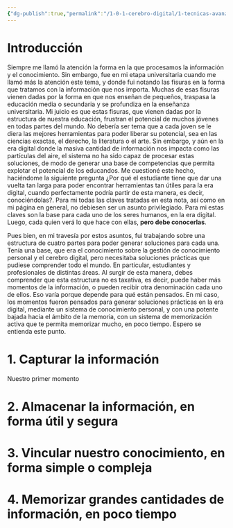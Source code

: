 ```yaml
---
{"dg-publish":true,"permalink":"/1-0-1-cerebro-digital/1-tecnicas-avanzadas-de-estudio-y-cerebro-digital/los-4-momentos-de-la-informacion/","tags":["CerebroDigital"]}
---
```


# Introducción

Siempre me llamó la atención la forma en la que procesamos la información y el conocimiento. Sin embargo, fue en mi etapa universitaria cuando me llamó más la atención este tema, y donde fui notando las fisuras en la forma que tratamos con la información que nos importa. 
Muchas de esas fisuras vienen dadas por la forma en que nos enseñan de pequeños, traspasa la educación media o secundaria y se profundiza en la enseñanza universitaria. Mi juicio es que estas fisuras, que vienen dadas por la estructura de nuestra educación, frustran el potencial de muchos jóvenes en todas partes del mundo.
No debería ser tema que a cada joven se le diera las mejores herramientas para poder liberar su potencial, sea en las ciencias exactas, el derecho, la literatura o el arte. Sin embargo, y aún en la era digital donde la masiva cantidad de información nos impacta como las partículas del aire, el sistema no ha sido capaz de procesar estas soluciones, de modo de generar una base de competencias que permita explotar el potencial de los educandos. 
Me cuestioné este hecho, haciéndome la siguiente pregunta ¿Por qué el estudiante tiene que dar una vuelta tan larga para poder encontrar herramientas tan útiles para la era digital, cuando perfectamente podría partir de esta manera, es decir, conociéndolas?. Para mi todas las claves tratadas en esta nota, así como en mi página en general, no debiesen ser un asunto privilegiado. Para mi estas claves son la base para cada uno de los seres humanos, en la era digital. Luego, cada quien verá lo que hace con ellas, **pero debe conocerlas**.

<style> .container {font-family: sans-serif; text-align: center;} .button-wrapper button {z-index: 1;height: 40px; width: 100px; margin: 10px;padding: 5px;} .excalidraw .App-menu_top .buttonList { display: flex;} .excalidraw-wrapper { height: 800px; margin: 50px; position: relative;} :root[dir="ltr"] .excalidraw .layer-ui__wrapper .zen-mode-transition.App-menu_bottom--transition-left {transform: none;} </style><script src="https://cdn.jsdelivr.net/npm/react@17/umd/react.production.min.js"></script><script src="https://cdn.jsdelivr.net/npm/react-dom@17/umd/react-dom.production.min.js"></script><script type="text/javascript" src="https://cdn.jsdelivr.net/npm/@excalidraw/excalidraw@0/dist/excalidraw.production.min.js"></script><div id="Los_4_momentos_de_la_informaciónexcalidraw.md1"></div><script>(function(){const InitialData={"type":"excalidraw","version":2,"source":"https://github.com/zsviczian/obsidian-excalidraw-plugin/releases/tag/2.6.0","elements":[{"type":"rectangle","version":662,"versionNonce":151399043,"index":"aI","isDeleted":false,"id":"Yz0up30ipFBXs0zpMz6Xw","fillStyle":"solid","strokeWidth":4,"strokeStyle":"solid","roughness":1,"opacity":100,"angle":0,"x":-314.5779657295988,"y":-171.8055238321577,"strokeColor":"#1e1e1e","backgroundColor":"#fa5252","width":635.5517316057638,"height":350.82528718646677,"seed":1970149635,"groupIds":["7vV93hzkOkLm7300YWZuz","u3Q-R1Jy_xi41Bcgf-L71","IpvwnSVBIcz6JAMgxmMXG"],"frameId":null,"roundness":null,"boundElements":[],"updated":1730988616254,"link":null,"locked":false},{"type":"rectangle","version":526,"versionNonce":746840611,"index":"aJ","isDeleted":false,"id":"8iEAve2PaWInysUU1T_AG","fillStyle":"solid","strokeWidth":4,"strokeStyle":"solid","roughness":1,"opacity":100,"angle":0,"x":-232.60483458616903,"y":-154.95645797235085,"strokeColor":"#ffffff","backgroundColor":"#fa5252","width":472.68332037634434,"height":57.732313939095484,"seed":1391067299,"groupIds":["7vV93hzkOkLm7300YWZuz","u3Q-R1Jy_xi41Bcgf-L71","IpvwnSVBIcz6JAMgxmMXG"],"frameId":null,"roundness":null,"boundElements":[{"id":"Yg1hgP1B","type":"text"}],"updated":1730988616254,"link":null,"locked":false},{"type":"text","version":681,"versionNonce":1923720643,"index":"aK","isDeleted":false,"id":"Yg1hgP1B","fillStyle":"solid","strokeWidth":4,"strokeStyle":"solid","roughness":1,"opacity":100,"angle":0,"x":-226.41432796245,"y":-148.82239961632195,"strokeColor":"#ffffff","backgroundColor":"#fa5252","width":460.30230712890625,"height":45.464197227037694,"seed":1405613123,"groupIds":["7vV93hzkOkLm7300YWZuz","u3Q-R1Jy_xi41Bcgf-L71","IpvwnSVBIcz6JAMgxmMXG"],"frameId":null,"roundness":null,"boundElements":[],"updated":1730988616254,"link":null,"locked":false,"fontSize":33.67718313113903,"fontFamily":6,"text":"4 momentos de la información","rawText":"4 momentos de la información","textAlign":"center","verticalAlign":"middle","containerId":"8iEAve2PaWInysUU1T_AG","originalText":"4 momentos de la información","autoResize":true,"lineHeight":1.35},{"type":"rectangle","version":497,"versionNonce":680127651,"index":"aL","isDeleted":false,"id":"qTfLbOlDnWcvmiHjt9LQ4","fillStyle":"solid","strokeWidth":4,"strokeStyle":"solid","roughness":1,"opacity":100,"angle":0,"x":-296.9143815281147,"y":-20.449319265784254,"strokeColor":"#ffffff","backgroundColor":"#b2f2bb","width":97.5808595186892,"height":72.75109979363293,"seed":1474720739,"groupIds":["u3Q-R1Jy_xi41Bcgf-L71","IpvwnSVBIcz6JAMgxmMXG"],"frameId":null,"roundness":null,"boundElements":[{"id":"j3Fqr7i0gfxkV4X_kGV3f","type":"arrow"},{"type":"text","id":"yWGam3wo"}],"updated":1730988627751,"link":null,"locked":false},{"type":"text","version":457,"versionNonce":1859314445,"index":"aM","isDeleted":false,"id":"yWGam3wo","fillStyle":"solid","strokeWidth":4,"strokeStyle":"solid","roughness":0,"opacity":100,"angle":0,"x":-282.6500977038287,"y":2.9364599947357277,"strokeColor":"#ffffff","backgroundColor":"#b2f2bb","width":69.05229187011719,"height":25.97954127259297,"seed":1062469507,"groupIds":["u3Q-R1Jy_xi41Bcgf-L71","IpvwnSVBIcz6JAMgxmMXG"],"frameId":null,"roundness":null,"boundElements":[],"updated":1730988627751,"link":null,"locked":false,"fontSize":19.244104646365162,"fontFamily":6,"text":"Captura","rawText":"Captura","textAlign":"center","verticalAlign":"middle","containerId":"qTfLbOlDnWcvmiHjt9LQ4","originalText":"Captura","autoResize":true,"lineHeight":1.35},{"type":"rectangle","version":510,"versionNonce":2063805507,"index":"aN","isDeleted":false,"id":"Cjoa18qx3Vle3nFd-vaXZ","fillStyle":"solid","strokeWidth":4,"strokeStyle":"solid","roughness":1,"opacity":100,"angle":0,"x":-184.35542898259172,"y":-21.251652726278564,"strokeColor":"#ffffff","backgroundColor":"#a5d8ff","width":164.27818800000648,"height":74.3559095573746,"seed":1682904867,"groupIds":["u3Q-R1Jy_xi41Bcgf-L71","IpvwnSVBIcz6JAMgxmMXG"],"frameId":null,"roundness":null,"boundElements":[{"id":"7OdlexdhlhThF-JtkU9SC","type":"arrow"},{"type":"text","id":"525NBaka"}],"updated":1730988616254,"link":null,"locked":false},{"type":"text","version":406,"versionNonce":162746957,"index":"aO","isDeleted":false,"id":"525NBaka","fillStyle":"solid","strokeWidth":4,"strokeStyle":"solid","roughness":0,"opacity":100,"angle":0,"x":-175.8162647921588,"y":2.9365314161122527,"strokeColor":"#ffffff","backgroundColor":"#b2f2bb","width":147.19985961914062,"height":25.97954127259297,"seed":1430665923,"groupIds":["u3Q-R1Jy_xi41Bcgf-L71","IpvwnSVBIcz6JAMgxmMXG"],"frameId":null,"roundness":null,"boundElements":[],"updated":1730988626101,"link":null,"locked":false,"fontSize":19.244104646365162,"fontFamily":6,"text":"Almacenamiento","rawText":"Almacenamiento","textAlign":"center","verticalAlign":"middle","containerId":"Cjoa18qx3Vle3nFd-vaXZ","originalText":"Almacenamiento","autoResize":true,"lineHeight":1.35},{"type":"rectangle","version":423,"versionNonce":1907707683,"index":"aP","isDeleted":false,"id":"5gr5wjMwXakYTQPZVaOl1","fillStyle":"solid","strokeWidth":4,"strokeStyle":"solid","roughness":1,"opacity":100,"angle":0,"x":-1.9253433156515598,"y":-21.786513131390677,"strokeColor":"#ffffff","backgroundColor":"#ffec99","width":152.79780783567566,"height":74.57033422578898,"seed":1322773091,"groupIds":["u3Q-R1Jy_xi41Bcgf-L71","IpvwnSVBIcz6JAMgxmMXG"],"frameId":null,"roundness":null,"boundElements":[{"type":"text","id":"upkaV8uo"},{"id":"Z-hwU7sjOrMhF5nn9zPdr","type":"arrow"}],"updated":1730988616254,"link":null,"locked":false},{"type":"text","version":395,"versionNonce":1227190979,"index":"aQ","isDeleted":false,"id":"upkaV8uo","fillStyle":"solid","strokeWidth":4,"strokeStyle":"solid","roughness":0,"opacity":100,"angle":0,"x":21.640552789686268,"y":2.508883345207323,"strokeColor":"#ffffff","backgroundColor":"#b2f2bb","width":105.666015625,"height":25.97954127259297,"seed":1976739331,"groupIds":["u3Q-R1Jy_xi41Bcgf-L71","IpvwnSVBIcz6JAMgxmMXG"],"frameId":null,"roundness":null,"boundElements":[],"updated":1730988616254,"link":null,"locked":false,"fontSize":19.244104646365162,"fontFamily":6,"text":"Vinculación ","rawText":"Vinculación ","textAlign":"center","verticalAlign":"middle","containerId":"5gr5wjMwXakYTQPZVaOl1","originalText":"Vinculación ","autoResize":true,"lineHeight":1.35},{"type":"rectangle","version":391,"versionNonce":1967382019,"index":"aR","isDeleted":false,"id":"fbftWIPUBCzHhMH6ZKYRW","fillStyle":"solid","strokeWidth":4,"strokeStyle":"solid","roughness":1,"opacity":100,"angle":0,"x":168.5247434130677,"y":-21.25159558917727,"strokeColor":"#ffffff","backgroundColor":"#fd7e14","width":136.9433475005464,"height":74.35596669447588,"seed":1362423203,"groupIds":["u3Q-R1Jy_xi41Bcgf-L71","IpvwnSVBIcz6JAMgxmMXG"],"frameId":null,"roundness":null,"boundElements":[{"type":"text","id":"pUDYjDaQ"},{"id":"G8I5bRa2Noi9yvO4A4x8s","type":"arrow"}],"updated":1730988616254,"link":null,"locked":false},{"type":"text","version":317,"versionNonce":1035937187,"index":"aS","isDeleted":false,"id":"pUDYjDaQ","fillStyle":"solid","strokeWidth":4,"strokeStyle":"solid","roughness":0,"opacity":100,"angle":0,"x":176.93878471705185,"y":2.9366171217641863,"strokeColor":"#ffffff","backgroundColor":"#b2f2bb","width":120.11526489257812,"height":25.97954127259297,"seed":70074691,"groupIds":["u3Q-R1Jy_xi41Bcgf-L71","IpvwnSVBIcz6JAMgxmMXG"],"frameId":null,"roundness":null,"boundElements":[],"updated":1730988616254,"link":null,"locked":false,"fontSize":19.244104646365162,"fontFamily":6,"text":"Memorización","rawText":"Memorización","textAlign":"center","verticalAlign":"middle","containerId":"fbftWIPUBCzHhMH6ZKYRW","originalText":"Memorización","autoResize":true,"lineHeight":1.35},{"type":"line","version":325,"versionNonce":1366710499,"index":"aT","isDeleted":false,"id":"BFb2-e_Wf_knRjQf2lYzu","fillStyle":"solid","strokeWidth":4,"strokeStyle":"solid","roughness":1,"opacity":100,"angle":0,"x":-3.0967775439698357,"y":-88.82005178395258,"strokeColor":"#ffffff","backgroundColor":"#b2f2bb","width":0.00017518159995235342,"height":20.774610749728783,"seed":1209671907,"groupIds":["IpvwnSVBIcz6JAMgxmMXG"],"frameId":null,"roundness":null,"boundElements":[],"updated":1730988616254,"link":null,"locked":false,"startBinding":null,"endBinding":null,"lastCommittedPoint":null,"startArrowhead":null,"endArrowhead":null,"points":[[0,0],[-0.00017518159995235342,20.774610749728783]]},{"type":"arrow","version":1072,"versionNonce":1183473731,"index":"aU","isDeleted":false,"id":"j3Fqr7i0gfxkV4X_kGV3f","fillStyle":"solid","strokeWidth":4,"strokeStyle":"solid","roughness":0,"opacity":100,"angle":0,"x":-4.262465137563083,"y":-68.45131973441181,"strokeColor":"#ffffff","backgroundColor":"#b2f2bb","width":226.77279777699943,"height":45.293581129488395,"seed":646581379,"groupIds":["IpvwnSVBIcz6JAMgxmMXG"],"frameId":null,"roundness":null,"boundElements":[],"updated":1730988627751,"link":null,"locked":false,"startBinding":null,"endBinding":{"elementId":"qTfLbOlDnWcvmiHjt9LQ4","focus":0.2540394375109137,"gap":3.395790610017677,"fixedPoint":null},"lastCommittedPoint":null,"startArrowhead":null,"endArrowhead":"arrow","points":[[0,0],[-222.43493863269015,-0.6873712708785086],[-226.77279777699943,44.60620985860989]],"elbowed":false},{"type":"arrow","version":734,"versionNonce":208310669,"index":"aV","isDeleted":false,"id":"7OdlexdhlhThF-JtkU9SC","fillStyle":"solid","strokeWidth":4,"strokeStyle":"solid","roughness":0,"opacity":100,"angle":0,"x":-83.46151167655302,"y":-67.49872845789065,"strokeColor":"#ffffff","backgroundColor":"#b2f2bb","width":7.588223988798816,"height":43.10713958122189,"seed":1933280291,"groupIds":["IpvwnSVBIcz6JAMgxmMXG"],"frameId":null,"roundness":null,"boundElements":[],"updated":1730988623395,"link":null,"locked":false,"startBinding":null,"endBinding":{"elementId":"Cjoa18qx3Vle3nFd-vaXZ","focus":0.045886408242874745,"gap":3.1399361503901986,"fixedPoint":null},"lastCommittedPoint":null,"startArrowhead":null,"endArrowhead":"arrow","points":[[0,0],[-7.588223988798816,43.10713958122189]],"elbowed":false},{"type":"arrow","version":648,"versionNonce":1753857069,"index":"aW","isDeleted":false,"id":"G8I5bRa2Noi9yvO4A4x8s","fillStyle":"solid","strokeWidth":4,"strokeStyle":"solid","roughness":0,"opacity":100,"angle":0,"x":-0.9101024202372514,"y":-68.59206601975694,"strokeColor":"#ffffff","backgroundColor":"#b2f2bb","width":255.30890456400982,"height":45.29396068962149,"seed":102565827,"groupIds":["IpvwnSVBIcz6JAMgxmMXG"],"frameId":null,"roundness":null,"boundElements":[],"updated":1730988616255,"link":null,"locked":false,"startBinding":null,"endBinding":{"elementId":"fbftWIPUBCzHhMH6ZKYRW","focus":0.1219543267272271,"gap":2.0465097409581787,"fixedPoint":null},"lastCommittedPoint":null,"startArrowhead":null,"endArrowhead":"arrow","points":[[0,0],[255.30890456400982,0.5467125763331004],[250.73235863080467,45.29396068962149]],"elbowed":false},{"type":"arrow","version":515,"versionNonce":297512589,"index":"aX","isDeleted":false,"id":"Z-hwU7sjOrMhF5nn9zPdr","fillStyle":"solid","strokeWidth":4,"strokeStyle":"solid","roughness":0,"opacity":100,"angle":0,"x":79.4549236816784,"y":-67.49867006402388,"strokeColor":"#ffffff","backgroundColor":"#b2f2bb","width":6.249167372944001,"height":42.56045620182204,"seed":894244707,"groupIds":["IpvwnSVBIcz6JAMgxmMXG"],"frameId":null,"roundness":null,"boundElements":[],"updated":1730988616255,"link":null,"locked":false,"startBinding":null,"endBinding":{"elementId":"5gr5wjMwXakYTQPZVaOl1","focus":-0.08800362177916128,"gap":3.1517007308111644,"fixedPoint":null},"lastCommittedPoint":null,"startArrowhead":null,"endArrowhead":"arrow","points":[[0,0],[-6.249167372944001,42.56045620182204]],"elbowed":false},{"type":"image","version":371,"versionNonce":533949187,"index":"aY","isDeleted":false,"id":"hEnqGXVIwKoZhzn-p76Dj","fillStyle":"hachure","strokeWidth":1,"strokeStyle":"solid","roughness":1,"opacity":100,"angle":0,"x":224.5014963641998,"y":67.1245729755446,"strokeColor":"transparent","backgroundColor":"transparent","width":98.25434016522868,"height":115.13652919705491,"seed":253375235,"groupIds":["IpvwnSVBIcz6JAMgxmMXG"],"frameId":null,"roundness":null,"boundElements":[],"updated":1730988616254,"link":null,"locked":false,"status":"pending","fileId":"0c60405024e006cc10c10e5e8dde79028f560a5f","scale":[1,1],"crop":null},{"type":"text","version":429,"versionNonce":1758794403,"index":"aZ","isDeleted":false,"id":"qqIvp5eX","fillStyle":"solid","strokeWidth":4,"strokeStyle":"solid","roughness":0,"opacity":100,"angle":0,"x":-228.39891337028251,"y":107.73998102729905,"strokeColor":"#ffffff","backgroundColor":"#b2f2bb","width":309.528564453125,"height":51.95908254518594,"seed":1409473187,"groupIds":["7vV93hzkOkLm7300YWZuz","u3Q-R1Jy_xi41Bcgf-L71","IpvwnSVBIcz6JAMgxmMXG"],"frameId":null,"roundness":null,"boundElements":[],"updated":1730988616254,"link":null,"locked":false,"fontSize":19.244104646365162,"fontFamily":6,"text":"¿Y si encontramos herramientas y \nsoluciones prácticas para cada una?","rawText":"¿Y si encontramos herramientas y \nsoluciones prácticas para cada una?","textAlign":"center","verticalAlign":"top","containerId":null,"originalText":"¿Y si encontramos herramientas y \nsoluciones prácticas para cada una?","autoResize":true,"lineHeight":1.35},{"type":"rectangle","version":796,"versionNonce":1585920173,"index":"aa","isDeleted":true,"id":"u-i1XXTDotDEMuUNj7uKF","fillStyle":"solid","strokeWidth":4,"strokeStyle":"solid","roughness":1,"opacity":100,"angle":0,"x":-392.21357001720156,"y":-203.46606732111263,"strokeColor":"#1e1e1e","backgroundColor":"#e0d915","width":743.2520938981237,"height":410.27601110447074,"seed":782767459,"groupIds":["OqVfXxLIsp6fSu3msTvgw","qn9Tam79vm_sclC0EquHP","gqOTNGfw_bubMyYmqH2zV"],"frameId":null,"roundness":null,"boundElements":[],"updated":1730988582310,"link":null,"locked":false},{"type":"rectangle","version":660,"versionNonce":455586979,"index":"ab","isDeleted":true,"id":"Dnz6KegO50AcrjrJ_a3I-","fillStyle":"solid","strokeWidth":4,"strokeStyle":"solid","roughness":1,"opacity":100,"angle":0,"x":-296.3493022701776,"y":-183.76176496811843,"strokeColor":"#ffffff","backgroundColor":"#e0d915","width":552.7840617046152,"height":67.51561058987664,"seed":1617260803,"groupIds":["OqVfXxLIsp6fSu3msTvgw","qn9Tam79vm_sclC0EquHP","gqOTNGfw_bubMyYmqH2zV"],"frameId":null,"roundness":null,"boundElements":[{"id":"wgpszgGT","type":"text"}],"updated":1730988582310,"link":null,"locked":false},{"type":"text","version":881,"versionNonce":1406507789,"index":"ac","isDeleted":true,"id":"wgpszgGT","fillStyle":"solid","strokeWidth":4,"strokeStyle":"solid","roughness":1,"opacity":100,"angle":0,"x":-289.13918670107313,"y":-176.58823134294403,"strokeColor":"#ffffff","backgroundColor":"#e0d915","width":538.3638305664062,"height":53.168543339527865,"seed":355883171,"groupIds":["OqVfXxLIsp6fSu3msTvgw","qn9Tam79vm_sclC0EquHP","gqOTNGfw_bubMyYmqH2zV"],"frameId":null,"roundness":null,"boundElements":[],"updated":1730988582310,"link":null,"locked":false,"fontSize":39.384106177428045,"fontFamily":6,"text":"4 momentos de la información","rawText":"4 momentos de la información","textAlign":"center","verticalAlign":"middle","containerId":"Dnz6KegO50AcrjrJ_a3I-","originalText":"4 momentos de la información","autoResize":true,"lineHeight":1.35},{"type":"rectangle","version":628,"versionNonce":841951299,"index":"ad","isDeleted":true,"id":"rg9-fxeVfzYe-khxRlyHH","fillStyle":"solid","strokeWidth":4,"strokeStyle":"solid","roughness":1,"opacity":100,"angle":0,"x":-370.70345219158685,"y":-33.452768309742424,"strokeColor":"#ffffff","backgroundColor":"#e0d915","width":114.11687602266403,"height":85.07947436220728,"seed":986270787,"groupIds":["qn9Tam79vm_sclC0EquHP","gqOTNGfw_bubMyYmqH2zV"],"frameId":null,"roundness":null,"boundElements":[{"type":"text","id":"yWSBLG9I"},{"id":"PDO9GRSgaMXkvkH1lm_NQ","type":"arrow"}],"updated":1730988582310,"link":null,"locked":false},{"type":"text","version":651,"versionNonce":703115629,"index":"ae","isDeleted":true,"id":"yWSBLG9I","fillStyle":"solid","strokeWidth":4,"strokeStyle":"solid","roughness":0,"opacity":100,"angle":0,"x":-354.02498854548924,"y":-6.104043511361034,"strokeColor":"#ffffff","backgroundColor":"#e0d915","width":80.75994873046875,"height":30.382024765444495,"seed":83676131,"groupIds":["qn9Tam79vm_sclC0EquHP","gqOTNGfw_bubMyYmqH2zV"],"frameId":null,"roundness":null,"boundElements":[],"updated":1730988582310,"link":null,"locked":false,"fontSize":22.505203529958884,"fontFamily":6,"text":"Captura","rawText":"Captura","textAlign":"center","verticalAlign":"middle","containerId":"rg9-fxeVfzYe-khxRlyHH","originalText":"Captura","autoResize":true,"lineHeight":1.35},{"type":"rectangle","version":641,"versionNonce":1262954467,"index":"af","isDeleted":true,"id":"m2Qo1Ox2JDn0nVB7kLSSe","fillStyle":"solid","strokeWidth":4,"strokeStyle":"solid","roughness":1,"opacity":100,"angle":0,"x":-239.07030101588674,"y":-34.3910649028617,"strokeColor":"#ffffff","backgroundColor":"#e0d915","width":192.116709216259,"height":86.95623459727975,"seed":668948355,"groupIds":["qn9Tam79vm_sclC0EquHP","gqOTNGfw_bubMyYmqH2zV"],"frameId":null,"roundness":null,"boundElements":[{"id":"Z1NBNeKi5kN-EagAb9_-6","type":"arrow"},{"type":"text","id":"h2nRIQP2"}],"updated":1730988582310,"link":null,"locked":false},{"type":"text","version":599,"versionNonce":1309277133,"index":"ag","isDeleted":true,"id":"h2nRIQP2","fillStyle":"solid","strokeWidth":4,"strokeStyle":"solid","roughness":0,"opacity":100,"angle":0,"x":-228.9506518520932,"y":-6.103959986944076,"strokeColor":"#ffffff","backgroundColor":"#e0d915","width":171.87741088867188,"height":30.382024765444495,"seed":1370451747,"groupIds":["qn9Tam79vm_sclC0EquHP","gqOTNGfw_bubMyYmqH2zV"],"frameId":null,"roundness":null,"boundElements":[],"updated":1730988582310,"link":null,"locked":false,"fontSize":22.505203529958884,"fontFamily":6,"text":"Almacenamiento","rawText":"Almacenamiento","textAlign":"center","verticalAlign":"middle","containerId":"m2Qo1Ox2JDn0nVB7kLSSe","originalText":"Almacenamiento","autoResize":true,"lineHeight":1.35},{"type":"rectangle","version":807,"versionNonce":1820210051,"index":"ah","isDeleted":true,"id":"-ZOFucZlYjjUkkwqI1s1p","fillStyle":"solid","strokeWidth":4,"strokeStyle":"solid","roughness":1,"opacity":100,"angle":0,"x":-25.72568024145147,"y":-35.01656255517483,"strokeColor":"#ffffff","backgroundColor":"#e0d915","width":178.69086805880258,"height":87.20699559100679,"seed":1692111555,"groupIds":["qn9Tam79vm_sclC0EquHP","gqOTNGfw_bubMyYmqH2zV"],"frameId":null,"roundness":null,"boundElements":[{"type":"text","id":"4uxtKF6P"},{"id":"Ap58xR8c0Sa2uDKS_teex","type":"arrow"}],"updated":1730988582310,"link":null,"locked":false},{"type":"text","version":591,"versionNonce":1213397549,"index":"ai","isDeleted":true,"id":"4uxtKF6P","fillStyle":"solid","strokeWidth":4,"strokeStyle":"solid","roughness":0,"opacity":100,"angle":0,"x":1.834795902207631,"y":-6.604077142393685,"strokeColor":"#ffffff","backgroundColor":"#e0d915","width":123.56991577148438,"height":30.382024765444495,"seed":1912750691,"groupIds":["qn9Tam79vm_sclC0EquHP","gqOTNGfw_bubMyYmqH2zV"],"frameId":null,"roundness":null,"boundElements":[],"updated":1730988582310,"link":null,"locked":false,"fontSize":22.505203529958884,"fontFamily":6,"text":"Vinculación ","rawText":"Vinculación ","textAlign":"center","verticalAlign":"middle","containerId":"-ZOFucZlYjjUkkwqI1s1p","originalText":"Vinculación ","autoResize":true,"lineHeight":1.35},{"type":"rectangle","version":520,"versionNonce":1444072227,"index":"aj","isDeleted":true,"id":"PNilq80KzGLHjLgJymwT3","fillStyle":"solid","strokeWidth":4,"strokeStyle":"solid","roughness":1,"opacity":100,"angle":0,"x":173.60881538828,"y":-34.390998083328554,"strokeColor":"#ffffff","backgroundColor":"#e0d915","width":160.14971671627242,"height":86.95630141681316,"seed":1911684611,"groupIds":["qn9Tam79vm_sclC0EquHP","gqOTNGfw_bubMyYmqH2zV"],"frameId":null,"roundness":null,"boundElements":[{"type":"text","id":"BQWPIdfB"},{"id":"pVJK3Jrz1KRmibrOWlqwl","type":"arrow"}],"updated":1730988582310,"link":null,"locked":false},{"type":"text","version":512,"versionNonce":1638739085,"index":"ak","isDeleted":true,"id":"BQWPIdfB","fillStyle":"solid","strokeWidth":4,"strokeStyle":"solid","roughness":0,"opacity":100,"angle":0,"x":183.38496769172872,"y":-6.103859757644223,"strokeColor":"#ffffff","backgroundColor":"#e0d915","width":140.597412109375,"height":30.382024765444495,"seed":1068058019,"groupIds":["qn9Tam79vm_sclC0EquHP","gqOTNGfw_bubMyYmqH2zV"],"frameId":null,"roundness":null,"boundElements":[],"updated":1730988582310,"link":null,"locked":false,"fontSize":22.505203529958884,"fontFamily":6,"text":"Memorización","rawText":"Memorización","textAlign":"center","verticalAlign":"middle","containerId":"PNilq80KzGLHjLgJymwT3","originalText":"Memorización","autoResize":true,"lineHeight":1.35},{"type":"line","version":454,"versionNonce":1014197955,"index":"al","isDeleted":true,"id":"6XzWETPFKxp4_v1yJrrap","fillStyle":"solid","strokeWidth":4,"strokeStyle":"solid","roughness":1,"opacity":100,"angle":0,"x":-27.174636109810024,"y":-113.40957997176908,"strokeColor":"#ffffff","backgroundColor":"#e0d915","width":0.0002048678093410914,"height":24.29506863374008,"seed":1381407043,"groupIds":["gqOTNGfw_bubMyYmqH2zV"],"frameId":null,"roundness":null,"boundElements":[],"updated":1730988582310,"link":null,"locked":false,"startBinding":null,"endBinding":null,"lastCommittedPoint":null,"startArrowhead":null,"endArrowhead":null,"points":[[0,0],[-0.0002048678093410914,24.29506863374008]]},{"type":"arrow","version":1282,"versionNonce":164762349,"index":"am","isDeleted":true,"id":"PDO9GRSgaMXkvkH1lm_NQ","fillStyle":"solid","strokeWidth":4,"strokeStyle":"solid","roughness":0,"opacity":100,"angle":0,"x":-28.537860693559082,"y":-89.58917009322012,"strokeColor":"#ffffff","backgroundColor":"#e0d915","width":265.16368487231466,"height":52.96901470094503,"seed":928544995,"groupIds":["gqOTNGfw_bubMyYmqH2zV"],"frameId":null,"roundness":null,"boundElements":[],"updated":1730988582310,"link":null,"locked":false,"startBinding":null,"endBinding":{"elementId":"rg9-fxeVfzYe-khxRlyHH","focus":0.25403943751091373,"gap":3.9712400357376936,"fixedPoint":null},"lastCommittedPoint":null,"startArrowhead":null,"endArrowhead":"arrow","points":[[0,0],[-260.1286813854513,-0.8038529532050331],[-265.16368487231466,52.16516174774]],"elbowed":false},{"type":"arrow","version":944,"versionNonce":1111400035,"index":"an","isDeleted":true,"id":"Z1NBNeKi5kN-EagAb9_-6","fillStyle":"solid","strokeWidth":4,"strokeStyle":"solid","roughness":0,"opacity":100,"angle":0,"x":-121.15794848108385,"y":-88.47515304992675,"strokeColor":"#ffffff","backgroundColor":"#e0d915","width":8.834113513117615,"height":50.412059573423164,"seed":1279091843,"groupIds":["gqOTNGfw_bubMyYmqH2zV"],"frameId":null,"roundness":null,"boundElements":[],"updated":1730988582310,"link":null,"locked":false,"startBinding":null,"endBinding":{"elementId":"m2Qo1Ox2JDn0nVB7kLSSe","focus":0.04588640824287447,"gap":3.6720285736418816,"fixedPoint":null},"lastCommittedPoint":null,"startArrowhead":null,"endArrowhead":"arrow","points":[[0,0],[-8.834113513117615,50.412059573423164]],"elbowed":false},{"type":"arrow","version":859,"versionNonce":2102078797,"index":"ao","isDeleted":true,"id":"pVJK3Jrz1KRmibrOWlqwl","fillStyle":"solid","strokeWidth":4,"strokeStyle":"solid","roughness":0,"opacity":100,"angle":0,"x":-24.617407825209398,"y":-89.7537671922268,"strokeColor":"#ffffff","backgroundColor":"#e0d915","width":298.57345747229425,"height":52.96945858119819,"seed":952359971,"groupIds":["gqOTNGfw_bubMyYmqH2zV"],"frameId":null,"roundness":null,"boundElements":[],"updated":1730988582310,"link":null,"locked":false,"startBinding":null,"endBinding":{"elementId":"PNilq80KzGLHjLgJymwT3","focus":0.1219543267272262,"gap":2.3933105277000593,"fixedPoint":null},"lastCommittedPoint":null,"startArrowhead":null,"endArrowhead":"arrow","points":[[0,0],[298.57345747229425,0.639358288102459],[293.2613184983513,52.96945858119819]],"elbowed":false},{"type":"arrow","version":726,"versionNonce":843241987,"index":"ap","isDeleted":true,"id":"Ap58xR8c0Sa2uDKS_teex","fillStyle":"solid","strokeWidth":4,"strokeStyle":"solid","roughness":0,"opacity":100,"angle":0,"x":69.36624599241236,"y":-88.47508476065683,"strokeColor":"#ffffff","backgroundColor":"#e0d915","width":7.265965059844312,"height":49.77273542995524,"seed":685400003,"groupIds":["gqOTNGfw_bubMyYmqH2zV"],"frameId":null,"roundness":null,"boundElements":[],"updated":1730988582310,"link":null,"locked":false,"startBinding":null,"endBinding":{"elementId":"-ZOFucZlYjjUkkwqI1s1p","focus":-0.08800362177916157,"gap":3.6857867755267506,"fixedPoint":null},"lastCommittedPoint":null,"startArrowhead":null,"endArrowhead":"arrow","points":[[0,0],[-7.265965059844312,49.77273542995524]],"elbowed":false},{"type":"image","version":500,"versionNonce":728890285,"index":"aq","isDeleted":true,"id":"GaavQ5r9rGJUYoC8J_VE0","fillStyle":"hachure","strokeWidth":1,"strokeStyle":"solid","roughness":1,"opacity":100,"angle":0,"x":238.9923574446634,"y":68.96136344743712,"strokeColor":"transparent","backgroundColor":"#e0d915","width":114.90448445144703,"height":134.64752301698775,"seed":1184853859,"groupIds":["gqOTNGfw_bubMyYmqH2zV"],"frameId":null,"roundness":null,"boundElements":[],"updated":1730988582310,"link":null,"locked":false,"status":"pending","fileId":"0c60405024e006cc10c10e5e8dde79028f560a5f","scale":[1,1],"crop":null},{"type":"text","version":563,"versionNonce":2038342051,"index":"ar","isDeleted":true,"id":"TKCJIgyH","fillStyle":"solid","strokeWidth":4,"strokeStyle":"solid","roughness":0,"opacity":100,"angle":0,"x":-291.1936983108657,"y":123.4511158036151,"strokeColor":"#ffffff","backgroundColor":"#e0d915","width":361.50726318359375,"height":60.76404953088899,"seed":1952549635,"groupIds":["OqVfXxLIsp6fSu3msTvgw","qn9Tam79vm_sclC0EquHP","gqOTNGfw_bubMyYmqH2zV"],"frameId":null,"roundness":null,"boundElements":[],"updated":1730988582310,"link":null,"locked":false,"fontSize":22.505203529958884,"fontFamily":6,"text":"¿Y si encontramos herramientas y \nsoluciones prácticas para cada una?","rawText":"¿Y si encontramos herramientas y \nsoluciones prácticas para cada una?","textAlign":"center","verticalAlign":"top","containerId":null,"originalText":"¿Y si encontramos herramientas y \nsoluciones prácticas para cada una?","autoResize":true,"lineHeight":1.35}],"appState":{"theme":"light","viewBackgroundColor":"#a5d8ff","currentItemStrokeColor":"#1e1e1e","currentItemBackgroundColor":"#fd7e14","currentItemFillStyle":"solid","currentItemStrokeWidth":2,"currentItemStrokeStyle":"solid","currentItemRoughness":1,"currentItemOpacity":100,"currentItemFontFamily":5,"currentItemFontSize":20,"currentItemTextAlign":"left","currentItemStartArrowhead":null,"currentItemEndArrowhead":"arrow","currentItemArrowType":"round","scrollX":364.7217955008139,"scrollY":281.4889788545724,"zoom":{"value":1.430273},"currentItemRoundness":"round","gridSize":20,"gridStep":5,"gridModeEnabled":false,"gridColor":{"Bold":"rgba(89, 183, 255, 0.5)","Regular":"rgba(114, 194, 255, 0.5)"},"currentStrokeOptions":null,"frameRendering":{"enabled":true,"clip":true,"name":true,"outline":true},"objectsSnapModeEnabled":false,"activeTool":{"type":"hand","customType":null,"locked":false,"lastActiveTool":null}},"files":{}};InitialData.scrollToContent=true;App=()=>{const e=React.useRef(null),t=React.useRef(null),[n,i]=React.useState({width:void 0,height:void 0});return React.useEffect(()=>{i({width:t.current.getBoundingClientRect().width,height:t.current.getBoundingClientRect().height});const e=()=>{i({width:t.current.getBoundingClientRect().width,height:t.current.getBoundingClientRect().height})};return window.addEventListener("resize",e),()=>window.removeEventListener("resize",e)},[t]),React.createElement(React.Fragment,null,React.createElement("div",{className:"excalidraw-wrapper",ref:t},React.createElement(ExcalidrawLib.Excalidraw,{ref:e,width:n.width,height:n.height,initialData:InitialData,viewModeEnabled:!0,zenModeEnabled:!0,gridModeEnabled:!1})))},excalidrawWrapper=document.getElementById("Los_4_momentos_de_la_informaciónexcalidraw.md1");ReactDOM.render(React.createElement(App),excalidrawWrapper);})();</script>


Pues bien, en mi travesía por estos asuntos, fui trabajando sobre una estructura de cuatro partes para poder generar soluciones para cada una. Tenía una base, que era el conocimiento sobre la gestión de conocimiento personal y el cerebro digital, pero necesitaba soluciones prácticas que pudiese comprender todo el mundo. En particular, estudiantes y profesionales de distintas áreas. 
Al surgir de esta manera, debes comprender que esta estructura no es taxativa, es decir, puede haber más momentos de la información, o pueden recibir otra denominación cada uno de ellos. Eso varía porque depende para qué están pensados. En mi caso, los momentos fueron pensados para generar soluciones prácticas en la era digital, mediante un sistema de conocimiento personal, y con una potente bajada hacia el ámbito de la memoria, con un sistema de memorización activa que te permita memorizar mucho, en poco tiempo. Espero se entienda este punto.


# 1. Capturar la información

Nuestro primer momento 


# 2. Almacenar la información, en forma útil y segura

# 3. Vincular nuestro conocimiento, en forma simple o compleja

# 4.  Memorizar grandes cantidades de información, en poco tiempo


